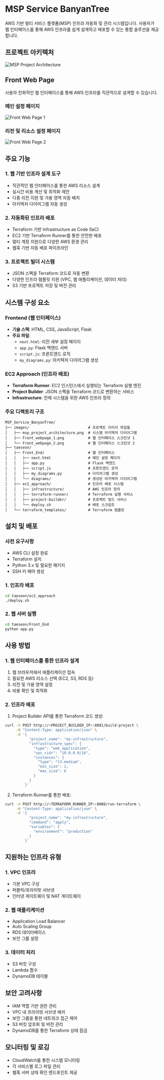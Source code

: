 # MSP Service BanyanTree

AWS 기반 멀티 서비스 플랫폼(MSP) 인프라 자동화 및 관리 시스템입니다. 사용자가 웹 인터페이스를 통해 AWS 인프라를 쉽게 설계하고 배포할 수 있는 통합 솔루션을 제공합니다.

## 프로젝트 아키텍처

![MSP Project Architecture](images/msp_project_architecture.png)

## Front Web Page

사용자 친화적인 웹 인터페이스를 통해 AWS 인프라를 직관적으로 설계할 수 있습니다.

### 메인 설정 페이지
![Front Web Page 1](images/Front_webpage_1.png)

### 리전 및 리소스 설정 페이지
![Front Web Page 2](images/Front_webpage_2.png)

## 주요 기능

### 1. 웹 기반 인프라 설계 도구
- 직관적인 웹 인터페이스를 통한 AWS 리소스 설계
- 실시간 비용 계산 및 최적화 제안
- 다중 리전 지원 및 가용 영역 자동 배치
- 아키텍처 다이어그램 자동 생성

### 2. 자동화된 인프라 배포
- Terraform 기반 Infrastructure as Code (IaC)
- EC2 기반 Terraform Runner를 통한 안전한 배포
- 멀티 계정 지원으로 다양한 AWS 환경 관리
- 웹훅 기반 자동 배포 파이프라인

### 3. 프로젝트 빌더 시스템
- JSON 스펙을 Terraform 코드로 자동 변환
- 다양한 인프라 템플릿 지원 (VPC, 웹 애플리케이션, 데이터 처리)
- S3 기반 프로젝트 저장 및 버전 관리

## 시스템 구성 요소

### Frontend (웹 인터페이스)
- **기술 스택**: HTML, CSS, JavaScript, Flask
- **주요 파일**:
  - `next.html`: 리전 세부 설정 페이지
  - `app.py`: Flask 백엔드 서버
  - `script.js`: 프론트엔드 로직
  - `my_diagrams.py`: 아키텍처 다이어그램 생성

### EC2 Approach (인프라 배포)
- **Terraform Runner**: EC2 인스턴스에서 실행되는 Terraform 실행 엔진
- **Project Builder**: JSON 스펙을 Terraform 코드로 변환하는 서비스
- **Infrastructure**: 전체 시스템을 위한 AWS 인프라 정의

### 주요 디렉토리 구조
```
MSP_Service_BanyanTree/
├── images/                           # 프로젝트 이미지 파일들
│   ├── msp_project_architecture.png  # 시스템 아키텍처 다이어그램
│   ├── Front_webpage_1.png           # 웹 인터페이스 스크린샷 1
│   └── Front_webpage_2.png           # 웹 인터페이스 스크린샷 2
├── taeseon/
│   ├── Front_End/                    # 웹 인터페이스
│   │   ├── next.html                 # 메인 설정 페이지
│   │   ├── app.py                    # Flask 백엔드
│   │   ├── script.js                 # 프론트엔드 로직
│   │   ├── my_diagrams.py            # 다이어그램 생성
│   │   └── diagrams/                 # 생성된 아키텍처 다이어그램
│   ├── ec2_approach/                 # 인프라 배포 시스템
│   │   ├── infrastructure/           # AWS 인프라 정의
│   │   ├── terraform-runner/         # Terraform 실행 서비스
│   │   ├── project-builder/          # 프로젝트 빌드 서비스
│   │   └── deploy.sh                 # 배포 스크립트
│   └── terraform_templates/          # Terraform 템플릿
```

## 설치 및 배포

### 사전 요구사항
- AWS CLI 설정 완료
- Terraform 설치
- Python 3.x 및 필요한 패키지
- SSH 키 페어 생성

### 1. 인프라 배포
```bash
cd taeseon/ec2_approach
./deploy.sh
```

### 2. 웹 서버 실행
```bash
cd taeseon/Front_End
python app.py
```

## 사용 방법

### 1. 웹 인터페이스를 통한 인프라 설계
1. 웹 브라우저에서 애플리케이션 접속
2. 필요한 AWS 리소스 선택 (EC2, S3, RDS 등)
3. 리전 및 가용 영역 설정
4. 비용 확인 및 최적화

### 2. 인프라 배포
1. Project Builder API를 통한 Terraform 코드 생성:
```bash
curl -X POST http://<PROJECT_BUILDER_IP>:8081/build-project \
     -H "Content-Type: application/json" \
     -d '{
           "project_name": "my-infrastructure",
           "infrastructure_spec": {
             "type": "web_application",
             "vpc_cidr": "10.0.0.0/16",
             "instances": {
               "type": "t3.medium",
               "min_size": 2,
               "max_size": 6
             }
           }
         }'
```

2. Terraform Runner를 통한 배포:
```bash
curl -X POST http://<TERRAFORM_RUNNER_IP>:8080/run-terraform \
     -H "Content-Type: application/json" \
     -d '{
           "project_name": "my-infrastructure",
           "command": "apply",
           "variables": {
             "environment": "production"
           }
         }'
```

## 지원하는 인프라 유형

### 1. VPC 인프라
- 기본 VPC 구성
- 퍼블릭/프라이빗 서브넷
- 인터넷 게이트웨이 및 NAT 게이트웨이

### 2. 웹 애플리케이션
- Application Load Balancer
- Auto Scaling Group
- RDS 데이터베이스
- 보안 그룹 설정

### 3. 데이터 처리
- S3 버킷 구성
- Lambda 함수
- DynamoDB 테이블

## 보안 고려사항

- IAM 역할 기반 권한 관리
- VPC 내 프라이빗 서브넷 배치
- 보안 그룹을 통한 네트워크 접근 제어
- S3 버킷 암호화 및 버전 관리
- DynamoDB를 통한 Terraform 상태 잠금

## 모니터링 및 로깅

- CloudWatch를 통한 시스템 모니터링
- 각 서비스별 로그 파일 관리
- 웹훅 서버 상태 확인 엔드포인트 제공
